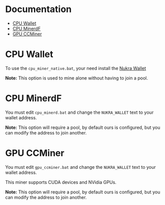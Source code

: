 # Documentation <!-- omit in toc -->

- [CPU Wallet](#cpu-wallet)
- [CPU MinerdF](#cpu-minerdf)
- [GPU CCMiner](#gpu-ccminer)

# CPU Wallet

To use the `cpu_miner_native.bat`, your need install the [Nukra Wallet](https://github.com/NukraNetwork/nukra-wallet/tree/main)

**Note:** This option is used to mine alone without having to join a pool.

# CPU MinerdF

You must edit `cpu_minerd.bat` and change the `NUKRA_WALLET` text to your wallet address.

**Note:** This option will require a pool, by default ours is configured, but you can modify the address to join another.

# GPU CCMiner

You must edit `gpu_ccminer.bat` and change the `NUKRA_WALLET` text to your wallet address.

This miner supports CUDA devices and NVidia GPUs.

**Note:** This option will require a pool, by default ours is configured, but you can modify the address to join another.
